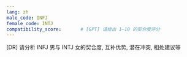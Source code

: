 ```yaml
---
lang: zh
male_code: INFJ
female_code: INTJ
compatibility_score:       # [GPT] 请给出 1–10 的契合度评分
---
```


[DR] 请分析 INFJ 男与 INTJ 女的契合度, 互补优势, 潜在冲突, 相处建议等

